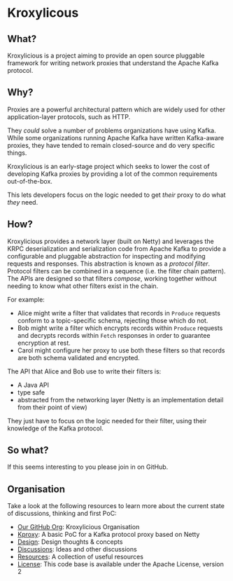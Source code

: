 # Kroxylicous

## What?

Kroxylicious is a project aiming to provide an open source pluggable framework for writing network proxies that understand the Apache Kafka protocol.

## Why?

Proxies are a powerful architectural pattern which are widely used for other application-layer protocols, such as HTTP.

They _could_ solve a number of problems organizations have using Kafka. 
While some organizations running Apache Kafka have written Kafka-aware proxies, they have tended to remain closed-source and do very specific things.

Kroxylicious is an early-stage project which seeks to lower the cost of developing Kafka proxies by providing a lot of the common requirements out-of-the-box.

This lets developers focus on the logic needed to get _their_ proxy to do what _they_ need.

## How?

Kroxylicious provides a network layer (built on Netty) and leverages the KRPC deserialization and serialization code from Apache Kafka to provide a configurable and pluggable abstraction for inspecting and modifying requests and responses.
This abstraction is known as a _protocol filter_. Protocol filters can be combined in a sequence (i.e. the filter chain pattern).
The APIs are designed so that filters _compose_, working together without needing to know what other filters exist in the chain.

For example:

* Alice might write a filter that validates that records in `Produce` requests conform to a topic-specific schema, rejecting those which do not.
* Bob might write a filter which encrypts records within `Produce` requests and decrypts records within `Fetch` responses in order to guarantee encryption at rest. 
* Carol might configure her proxy to use both these filters so that records are both schema validated and encrypted.

The API that Alice and Bob use to write their filters is:

* A Java API
* type safe
* abstracted from the networking layer (Netty is an implementation detail from their point of view)

They just have to focus on the logic needed for their filter, using their knowledge of the Kafka protocol.

## So what?

If this seems interesting to you please join in on GitHub.

## Organisation

Take a look at the following resources to learn more about the current state of discussions, thinking and first PoC:

* [Our GitHub Org](https://github.com/kroxylicious): Kroxylicious Organisation
* [Kproxy](https://github.com/kroxylicous/kproxy): A basic PoC for a Kafka protocol proxy based on Netty
* [Design](https://github.com/kroxylicious/design): Design thoughts & concepts
* [Discussions](https://github.com/kroxylicous/design/discussions): Ideas and other discussions
* [Resources](https://github.com/kroxylicious/design/blob/main/useful-resources.asciidoc): A collection of useful resources
* [License](https://github.com/kroxylicious/kproxy/blob/main/LICENSE): This code base is available under the Apache License, version 2
